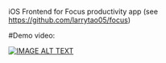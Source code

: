 iOS Frontend for Focus productivity app (see https://github.com/larrytao05/focus)

#Demo video:

[![IMAGE ALT TEXT](http://img.youtube.com/vi/4bGjA9_BcrM/0.jpg)]([http://www.youtube.com/watch?v=4bGjA9_BcrM)
